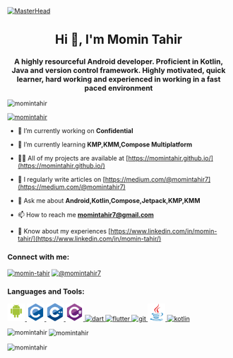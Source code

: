 [![MasterHead](https://user-images.githubusercontent.com/95478989/198955082-6e78ebb5-e1e4-49f9-8d32-6e5af3984dcd.gif)](https://momin-tahir.io)

<h1 align="center">Hi 👋, I'm Momin Tahir</h1>
<h3 align="center">A highly resourceful Android developer. Proficient in Kotlin, Java and version control framework. Highly motivated, quick learner, hard working and experienced in working in a fast paced environment</h3>


<p align="left"> <img src="https://komarev.com/ghpvc/?username=momintahir&label=Profile%20views&color=0e75b6&style=flat" alt="momintahir" /> </p>

<p align="left"> <a href="https://github.com/ryo-ma/github-profile-trophy"><img src="https://github-profile-trophy.vercel.app/?username=momintahir" alt="momintahir" /></a> </p>

- 🔭 I’m currently working on **Confidential**

- 🌱 I’m currently learning **KMP,KMM,Compose Multiplatform**

- 👨‍💻 All of my projects are available at [https://momintahir.github.io/](https://momintahir.github.io/)

- 📝 I regularly write articles on [https://medium.com/@momintahir7](https://medium.com/@momintahir7)

- 💬 Ask me about **Android,Kotlin,Compose,Jetpack,KMP,KMM**

- 📫 How to reach me **momintahir7@gmail.com**

- 📄 Know about my experiences [https://www.linkedin.com/in/momin-tahir/](https://www.linkedin.com/in/momin-tahir/)

<h3 align="left">Connect with me:</h3>
<p align="left">
<a href="https://stackoverflow.com/users/momin-tahir" target="blank"><img align="center" src="https://raw.githubusercontent.com/rahuldkjain/github-profile-readme-generator/master/src/images/icons/Social/stack-overflow.svg" alt="momin-tahir" height="30" width="40" /></a>
<a href="https://medium.com/@momintahir7" target="blank"><img align="center" src="https://raw.githubusercontent.com/rahuldkjain/github-profile-readme-generator/master/src/images/icons/Social/medium.svg" alt="@momintahir7" height="30" width="40" /></a>
</p>

<h3 align="left">Languages and Tools:</h3>
<p align="left"> <a href="https://developer.android.com" target="_blank" rel="noreferrer"> <img src="https://raw.githubusercontent.com/devicons/devicon/master/icons/android/android-original-wordmark.svg" alt="android" width="40" height="40"/> </a> <a href="https://www.cprogramming.com/" target="_blank" rel="noreferrer"> <img src="https://raw.githubusercontent.com/devicons/devicon/master/icons/c/c-original.svg" alt="c" width="40" height="40"/> </a> <a href="https://www.w3schools.com/cpp/" target="_blank" rel="noreferrer"> <img src="https://raw.githubusercontent.com/devicons/devicon/master/icons/cplusplus/cplusplus-original.svg" alt="cplusplus" width="40" height="40"/> </a> <a href="https://www.w3schools.com/cs/" target="_blank" rel="noreferrer"> <img src="https://raw.githubusercontent.com/devicons/devicon/master/icons/csharp/csharp-original.svg" alt="csharp" width="40" height="40"/> </a> <a href="https://dart.dev" target="_blank" rel="noreferrer"> <img src="https://www.vectorlogo.zone/logos/dartlang/dartlang-icon.svg" alt="dart" width="40" height="40"/> </a> <a href="https://flutter.dev" target="_blank" rel="noreferrer"> <img src="https://www.vectorlogo.zone/logos/flutterio/flutterio-icon.svg" alt="flutter" width="40" height="40"/> </a> <a href="https://git-scm.com/" target="_blank" rel="noreferrer"> <img src="https://www.vectorlogo.zone/logos/git-scm/git-scm-icon.svg" alt="git" width="40" height="40"/> </a> <a href="https://www.java.com" target="_blank" rel="noreferrer"> <img src="https://raw.githubusercontent.com/devicons/devicon/master/icons/java/java-original.svg" alt="java" width="40" height="40"/> </a> <a href="https://kotlinlang.org" target="_blank" rel="noreferrer"> <img src="https://www.vectorlogo.zone/logos/kotlinlang/kotlinlang-icon.svg" alt="kotlin" width="40" height="40"/> </a> </p>

<p><img align="left" src="https://github-readme-stats.vercel.app/api/top-langs?username=momintahir&show_icons=true&locale=en&layout=compact" alt="momintahir" /></p>

<p>&nbsp;<img align="center" src="https://github-readme-stats.vercel.app/api?username=momintahir&show_icons=true&locale=en" alt="momintahir" /></p>

<p><img align="center" src="https://github-readme-streak-stats.herokuapp.com/?user=momintahir&" alt="momintahir" /></p>
